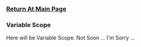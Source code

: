 ### [Return At Main Page](../README.md)

### Variable Scope
Here will be Variable Scope. Not Soon ... I'm Sorry ... 
